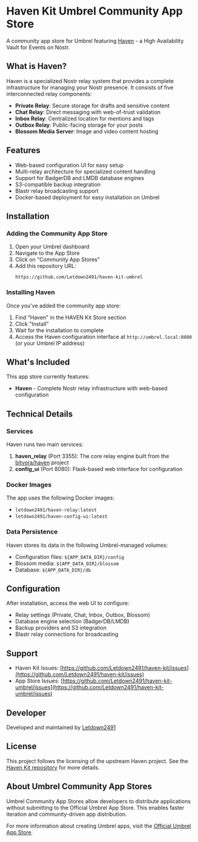 # Haven Kit Umbrel Community App Store

A community app store for Umbrel featuring [Haven](https://github.com/Letdown2491/haven-kit) - a High Availability Vault for Events on Nostr.

## What is Haven?

Haven is a specialized Nostr relay system that provides a complete infrastructure for managing your Nostr presence. It consists of five interconnected relay components:

- **Private Relay**: Secure storage for drafts and sensitive content
- **Chat Relay**: Direct messaging with web-of-trust validation
- **Inbox Relay**: Centralized location for mentions and tags
- **Outbox Relay**: Public-facing storage for your posts
- **Blossom Media Server**: Image and video content hosting

## Features

- Web-based configuration UI for easy setup
- Multi-relay architecture for specialized content handling
- Support for BadgerDB and LMDB database engines
- S3-compatible backup integration
- Blastr relay broadcasting support
- Docker-based deployment for easy installation on Umbrel

## Installation

### Adding the Community App Store

1. Open your Umbrel dashboard
2. Navigate to the App Store
3. Click on "Community App Stores"
4. Add this repository URL:
   ```
   https://github.com/Letdown2491/haven-kit-umbrel
   ```

### Installing Haven

Once you've added the community app store:

1. Find "Haven" in the HAVEN Kit Store section
2. Click "Install"
3. Wait for the installation to complete
4. Access the Haven configuration interface at `http://umbrel.local:8080` (or your Umbrel IP address)

## What's Included

This app store currently features:

- **Haven** - Complete Nostr relay infrastructure with web-based configuration

## Technical Details

### Services

Haven runs two main services:

1. **haven_relay** (Port 3355): The core relay engine built from the [bitvora/haven](https://github.com/bitvora/haven) project
2. **config_ui** (Port 8080): Flask-based web interface for configuration

### Docker Images

The app uses the following Docker images:
- `letdown2491/haven-relay:latest`
- `letdown2491/haven-config-ui:latest`

### Data Persistence

Haven stores its data in the following Umbrel-managed volumes:
- Configuration files: `${APP_DATA_DIR}/config`
- Blossom media: `${APP_DATA_DIR}/blossom`
- Database: `${APP_DATA_DIR}/db`

## Configuration

After installation, access the web UI to configure:

- Relay settings (Private, Chat, Inbox, Outbox, Blossom)
- Database engine selection (BadgerDB/LMDB)
- Backup providers and S3 integration
- Blastr relay connections for broadcasting

## Support

- Haven Kit Issues: [https://github.com/Letdown2491/haven-kit/issues](https://github.com/Letdown2491/haven-kit/issues)
- App Store Issues: [https://github.com/Letdown2491/haven-kit-umbrel/issues](https://github.com/Letdown2491/haven-kit-umbrel/issues)

## Developer

Developed and maintained by [Letdown2491](https://github.com/Letdown2491)

## License

This project follows the licensing of the upstream Haven project. See the [Haven Kit repository](https://github.com/Letdown2491/haven-kit) for more details.

## About Umbrel Community App Stores

Umbrel Community App Stores allow developers to distribute applications without submitting to the Official Umbrel App Store. This enables faster iteration and community-driven app distribution.

For more information about creating Umbrel apps, visit the [Official Umbrel App Store](https://github.com/getumbrel/umbrel-apps).
